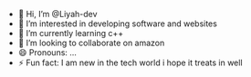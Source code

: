 - 👋 Hi, I’m @Liyah-dev
- 👀 I’m interested in developing software and websites
- 🌱 I’m currently learning c++
- 💞️ I’m looking to collaborate on amazon
- 😄 Pronouns: ...
- ⚡ Fun fact: I am new in the tech world i hope it treats in well

<!---
Liyah-dev/Liyah-dev is a ✨ special ✨ repository because its `README.md` (this file) appears on your GitHub profile.
You can click the Preview link to take a look at your changes.
--->
